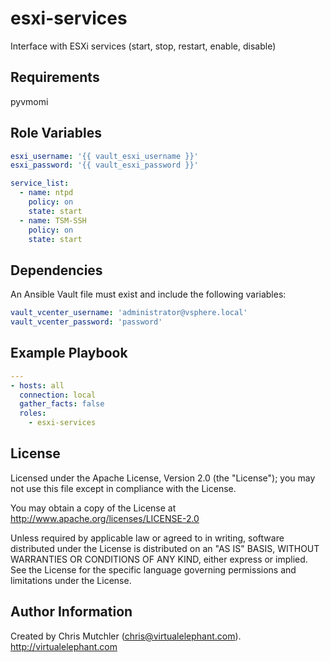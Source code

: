 esxi-services
=========

Interface with ESXi services (start, stop, restart, enable, disable)

Requirements
------------

pyvmomi

Role Variables
--------------

```yaml
esxi_username: '{{ vault_esxi_username }}'
esxi_password: '{{ vault_esxi_password }}'

service_list:
  - name: ntpd
    policy: on
    state: start
  - name: TSM-SSH
    policy: on
    state: start
```

Dependencies
------------

An Ansible Vault file must exist and include the following variables:

```yaml
vault_vcenter_username: 'administrator@vsphere.local'
vault_vcenter_password: 'password'
```

Example Playbook
----------------
```yaml
---
- hosts: all
  connection: local
  gather_facts: false  
  roles:
    - esxi-services

```
License
-------

Licensed under the Apache License, Version 2.0 (the "License");
you may not use this file except in compliance with the License.

You may obtain a copy of the License at
   http://www.apache.org/licenses/LICENSE-2.0

Unless required by applicable law or agreed to in writing, software
distributed under the License is distributed on an "AS IS" BASIS,
WITHOUT WARRANTIES OR CONDITIONS OF ANY KIND, either express or implied.
See the License for the specific language governing permissions and
limitations under the License.

Author Information
------------------

Created by Chris Mutchler (chris@virtualelephant.com). http://virtualelephant.com
